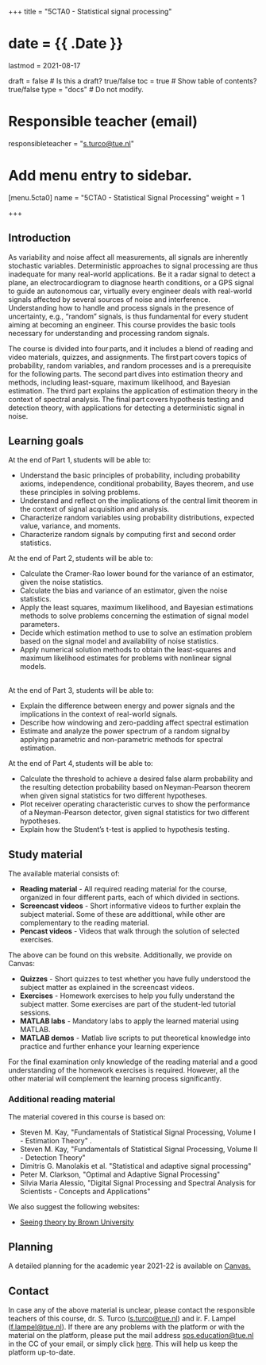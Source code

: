 +++
title = "5CTA0 - Statistical signal processing"

# date = {{ .Date }}
lastmod = 2021-08-17

draft = false  # Is this a draft? true/false
toc = true  # Show table of contents? true/false
type = "docs"  # Do not modify.

# Responsible teacher (email)
responsibleteacher = "s.turco@tue.nl"

# Add menu entry to sidebar.
[menu.5cta0]
name = "5CTA0 - Statistical Signal Processing"
weight = 1

+++

<!-- ## News
<ul>
<li> 17/09/2020: From today, we will have an extra Q&A session each Thursday at 13.30. Moreover, the sessions are planned for 90 minutes instead of 45. We will end them earlier if there are no more things to discuss. Please check the updated schedule below</a>.  </li>

<li> 20/08/2020: Due to the COVID-19 situation, the 2020-21 edition of the course will be given fully online. If the situation allows, on campus instructions will be planned on the second half of the course.  </li>

<li> 19/08/2020: To ease communications, we have created a <i>Discord</i> channel. You are welcome to join <a href=https://discord.gg/fRVNXuK >here</a>. All official communications, however, will be always given on <a href=https://canvas.tue.nl/courses/15713>Canvas</a>.  </li>
</ul> -->

## Introduction

As variability and noise affect all measurements, all signals are inherently stochastic variables. Deterministic approaches to signal processing are thus inadequate for many real-world applications.  Be it a radar signal to detect a plane, an electrocardiogram to diagnose hearth conditions, or a GPS signal to guide an autonomous car, virtually every engineer deals with real-world signals affected by several sources of noise and interference. Understanding how to handle and process signals in the presence of uncertainty, e.g., “random” signals, is thus fundamental for every student aiming at becoming an engineer. This course provides the basic tools necessary for understanding and processing random signals. 

The course is divided into four parts, and it includes a blend of reading and video materials, quizzes, and assignments. The first part covers topics of probability, random variables, and random processes and is a prerequisite for the following parts. The second part dives into estimation theory and methods, including least-square, maximum likelihood, and Bayesian estimation. The third part explains the application of estimation theory in the context of spectral analysis. The final part covers hypothesis testing and detection theory, with applications for detecting a deterministic signal in noise. 

## Learning goals

At the end of Part 1, students will be able to:   
<ul> <li> Understand the basic principles of probability, including probability axioms, independence, conditional probability, Bayes theorem, and use these principles in solving problems.  </li>

<li> Understand and reflect on the implications of the central limit theorem in the context of signal acquisition and analysis.   </li>

<li>Characterize random variables using probability distributions, expected value, variance, and moments.   </li>

<li> Characterize random signals by computing first and second order statistics.  </li>
</ul>

At the end of Part 2, students will be able to:  
<ul>
<li>Calculate the Cramer-Rao lower bound for the variance of an estimator, given the noise statistics.   </li>

<li>Calculate the bias and variance of an estimator, given the noise statistics.   </li>

<li>Apply the least squares, maximum likelihood, and Bayesian estimations methods to solve problems concerning the estimation of signal model parameters.   </li>

<li>Decide which estimation method to use to solve an estimation problem based on the signal model and availability of noise statistics.   </li>

<li>Apply numerical solution methods to obtain the least-squares and maximum likelihood estimates for problems with nonlinear signal models.</li> 
</ul>

At the end of Part 3, students will be able to:
<ul>
<li> Explain the difference between energy and power signals and the implications in the context of real-world signals. </li>

<li> Describe how windowing and zero-padding affect spectral estimation </li>

<li> Estimate and analyze the power spectrum of a random signal by applying parametric and non-parametric methods for spectral estimation.  </li>
</ul>

At the end of Part 4, students will be able to:  
<ul> <li>Calculate the threshold to achieve a desired false alarm probability and the resulting detection probability based on Neyman-Pearson theorem when given signal statistics for two different hypotheses.  </li>

<li>Plot receiver operating characteristic curves to show the performance of a Neyman-Pearson detector, given signal statistics for two different hypotheses.  </li>

<li>Explain how the Student’s t-test is applied to hypothesis testing.  </li>
</ul>

## Study material

The available material consists of:

<ul>
  <li> <b>Reading material</b> - All required reading material for the course, organized in four different parts, each of which divided in sections. </li>
  <li> <b>Screencast videos</b> - Short informative videos to further explain the subject material. Some of these are addittional, while other are complementary to the reading material. </li>
  <li> <b>Pencast videos</b> - Videos that walk through the solution of selected exercises. </li>
</ul>
The above can be found on this website. Additionally, we provide on Canvas:
<ul>
  <li> <b>Quizzes</b> - Short quizzes to test whether you have fully understood the subject matter as explained in the screencast videos. </li>
  <li> <b>Exercises</b> - Homework exercises to help you fully understand the subject matter. Some exercises are part of the student-led tutorial sessions. </li>
  <li> <b>MATLAB labs</b> - Mandatory labs to apply the learned material using MATLAB. </li>
  <li> <b>MATLAB demos</b> - Matlab live scripts to put theoretical knowledge into practice and further enhance your learning experience</li>
</ul>
For the final examination only knowledge of the reading material and a good understanding of the homework exercises is required. However, all the other material will complement the learning process significantly.

### Additional reading material
The material covered in this course is based on:

<ul>
  <li> Steven M. Kay, "Fundamentals of Statistical Signal Processing, Volume I - Estimation Theory" . </li>
  <li> Steven M. Kay, "Fundamentals of Statistical Signal Processing, Volume II - Detection Theory"  </li>
  <li> Dimitris G. Manolakis et al. "Statistical and adaptive signal processing"</li>
  <li> Peter M. Clarkson, "Optimal and Adaptive Signal Processing" </li>
  <li>  Silvia Maria Alessio, "Digital Signal Processing and Spectral Analysis for Scientists - Concepts and Applications" </li>
</ul>

We also suggest the following websites:

<ul>
<li><a href=https://seeing-theory.brown.edu/#firstPage >Seeing theory by Brown University</a> </li>
</ul>

## Planning

A detailed planning for the academic year 2021-22 is available on <a href=https://canvas.tue.nl/courses/18619/assignments/syllabus >Canvas.</a>
<!-- | Week   |         Lectures         |                        Instruction/Labs                         | Topics                                                                   |                                     |
|:------:|:-----------------------:|:---------------------------------------------------------------:|--------------------------------------------------------------------------|-----------------------------------------------|
|   1    | 31/08/2020<br>08.45-9.30  |         No instructions<br><p style="color:#4E5480">Labs 03/09/2020<br>15.30 - 17.20</p>         | 1.1 Probability and random variables                                   | Quiz Week 1<br>Survey Week 1<br>MATLAB Demo 1  |
|   2    | 07/09/2020<br>08.45-9.30  | Inst 07/09/2020<br>10.45 - 12.35<br> <p style="color:#4E5480">Labs 10/09/2020<br>15.30 - 17.20</p>   | 1.2 Random processes and random signals<br>1.3 Rational signal models     | Quiz Week 2<br>Survey Week 2<br>MATLAB Demo 2   |
|   3    | 14/09/2020<br>08.45-9.30<br><p style="color:#4E5480">17/09/2020<br>13.30-14.30</p>   | Inst 14/09/2020<br>10.45 - 12.35<br><p style="color:#4E5480">Labs 17/09/2020<br>15.30 - 17.20</p>   | 2.1 Least square estimation<br>2.2 Maximum Likelihood Estimation           | Quiz Week 3<br>Survey Week 3<br>MATLAB Demo 3  |
|   4    | 21/09/2020<br>08.45-10.15<br><p style="color:#4E5480">24/09/2020<br>13.30-14.30</p>   | Inst 21/09/2020<br>10.45 - 12.35<br><p style="color:#4E5480">Labs 24/09/2020<br>15.30 - 17.20</p>   | 2.3 Bias, Variance, Cramer-Rao Lower Bound<br>2.4 MVUE for Linear models  | Quiz Week 4<br>Survey Week 4<br>MATLAB Demo 4  |
|   5    | 28/09/2020<br>08.45-10.15<br><p style="color:#4E5480">01/10/2020<br>13.30-14.30</p>   | Inst 28/09/2020<br>10.45 - 12.35<br><p style="color:#4E5480">Labs 01/10/2020<br>15.30 - 17.20</p>   | 2.5 Bayesian estimator<br>2.6 Numerical estimation methods                 | Quiz Week 5<br>Survey Week 5<br>MATLAB Demo 5   |
|   6    | 05/10/2020<br>08.45-10.15<br><p style="color:#4E5480">08/10/2020<br>13.30-14.30</p>   | Inst 05/10/2020<br>10.45 - 12.35<br><p style="color:#4E5480">Labs 08/10/2020<br>15.30 - 17.20</p>   | 2.7 Spectral estimation                                                  | Quiz Week 6<br>Survey Week 6<br>MATLAB Demo 6   |
|   7    | 12/10/2020<br>08.45-10.15<br><p style="color:#4E5480">15/10/2020<br>13.30-14.30</p>   | Inst 12/10/2020<br>10.45 - 12.35<br><p style="color:#4E5480">Labs 15/10/2020<br>15.30 - 17.20</p>   | 3.1 Hypothesis testing<br>3.2 Matched filter                               | Quiz Week 7<br>Survey Week 7<br>MATLAB Demo 7   |
|   8    | 19/10/2020<br>08.45-10.15<br><p style="color:#4E5480">22/10/2020<br>13.30-14.30</p>   | Inst 19/10/2020<br>10.45 - 12.35<br><p style="color:#4E5480">Labs 22/10/2020<br>15.30 - 17.20</p>   | 3.3 Statistical tests<br>Old exams review                                  | Quiz Week 8<br>Survey Week 8<br>MATLAB Demo 8   | -->

## Contact
In case any of the above material is unclear, please contact the responsible teachers of this course, dr. S. Turco (s.turco@tue.nl) and ir. F. Lampel (f.lampel@tue.nl). If there are any problems with the platform or with the material on the platform, please put the mail address sps.education@tue.nl in the CC of your email, or simply click <a href="mailto:{{< param responsibleteacher >}}?cc=sps.education@tue.nl&subject=[5CTA0]%20platform:%20{specify problem here}">here</a>. This will help us keep the platform up-to-date.

